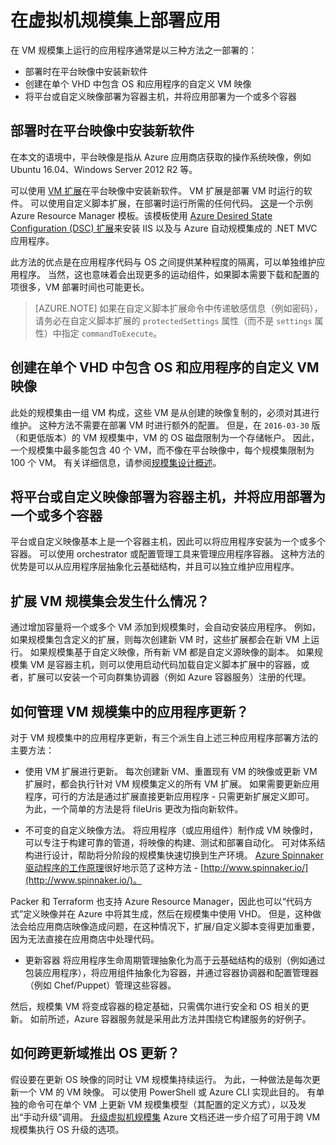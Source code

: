 <properties
    pageTitle="在虚拟机规模集上部署应用 | Azure"
    description="在虚拟机规模集上部署应用"
    services="virtual-machine-scale-sets"
    documentationcenter=""
    author="gbowerman"
    manager="timlt"
    editor=""
    tags="azure-resource-manager"
    translationtype="Human Translation" />
<tags
    ms.assetid="f8892199-f2e2-4b82-988a-28ca8a7fd1eb"
    ms.service="virtual-machine-scale-sets"
    ms.workload="na"
    ms.tgt_pltfrm="na"
    ms.devlang="na"
    ms.topic="article"
    ms.date="02/07/2017"
    wacn.date="04/17/2017"
    ms.author="guybo"
    ms.sourcegitcommit="e0e6e13098e42358a7eaf3a810930af750e724dd"
    ms.openlocfilehash="caec63b8e9a121f973226d92ad0690830887a21d"
    ms.lasthandoff="04/06/2017" />

# <a name="deploy-an-app-on-virtual-machine-scale-sets"></a>在虚拟机规模集上部署应用
在 VM 规模集上运行的应用程序通常是以三种方法之一部署的：

* 部署时在平台映像中安装新软件
* 创建在单个 VHD 中包含 OS 和应用程序的自定义 VM 映像
* 将平台或自定义映像部署为容器主机，并将应用部署为一个或多个容器

## <a name="install-new-software-on-a-platform-image-at-deployment-time"></a>部署时在平台映像中安装新软件
在本文的语境中，平台映像是指从 Azure 应用商店获取的操作系统映像，例如 Ubuntu 16.04、Windows Server 2012 R2 等。

可以使用 [VM 扩展](/documentation/articles/virtual-machines-windows-extensions-features/)在平台映像中安装新软件。 VM 扩展是部署 VM 时运行的软件。 可以使用自定义脚本扩展，在部署时运行所需的任何代码。 [这](https://github.com/Azure/azure-quickstart-templates/tree/master/201-vmss-windows-webapp-dsc-autoscale)是一个示例 Azure Resource Manager 模板。该模板使用 [Azure Desired State Configuration (DSC) 扩展](/documentation/articles/virtual-machine-scale-sets-dsc/)来安装 IIS 以及与 Azure 自动规模集成的 .NET MVC 应用程序。

此方法的优点是在应用程序代码与 OS 之间提供某种程度的隔离，可以单独维护应用程序。 当然，这也意味着会出现更多的运动组件，如果脚本需要下载和配置的项很多，VM 部署时间也可能更长。

>[AZURE.NOTE]
>如果在自定义脚本扩展命令中传递敏感信息（例如密码），请务必在自定义脚本扩展的 `protectedSettings` 属性（而不是 `settings` 属性）中指定 `commandToExecute`。

## <a name="create-a-custom-vm-image-that-includes-both-the-os-and-the-application-in-a-single-vhd"></a>创建在单个 VHD 中包含 OS 和应用程序的自定义 VM 映像 
此处的规模集由一组 VM 构成，这些 VM 是从创建的映像复制的，必须对其进行维护。 这种方法不需要在部署 VM 时进行额外的配置。 但是，在 `2016-03-30` 版（和更低版本）的 VM 规模集中，VM 的 OS 磁盘限制为一个存储帐户。 因此，一个规模集中最多能包含 40 个 VM，而不像在平台映像中，每个规模集限制为 100 个 VM。 有关详细信息，请参阅[规模集设计概述](/documentation/articles/virtual-machine-scale-sets-design-overview/)。

## <a name="deploy-a-platform-or-a-custom-image-as-a-container-host-and-your-app-as-one-or-more-containers"></a>将平台或自定义映像部署为容器主机，并将应用部署为一个或多个容器
平台或自定义映像基本上是一个容器主机，因此可以将应用程序安装为一个或多个容器。  可以使用 orchestrator 或配置管理工具来管理应用程序容器。 这种方法的优势是可以从应用程序层抽象化云基础结构，并且可以独立维护应用程序。

## <a name="what-happens-when-a-vm-scale-set-scales-out"></a>扩展 VM 规模集会发生什么情况？
通过增加容量将一个或多个 VM 添加到规模集时，会自动安装应用程序。 例如，如果规模集包含定义的扩展，则每次创建新 VM 时，这些扩展都会在新 VM 上运行。 如果规模集基于自定义映像，所有新 VM 都是自定义源映像的副本。 如果规模集 VM 是容器主机，则可以使用启动代码加载自定义脚本扩展中的容器，或者，扩展可以安装一个可向群集协调器（例如 Azure 容器服务）注册的代理。

## <a name="how-do-you-manage-application-updates-in-vm-scale-sets"></a>如何管理 VM 规模集中的应用程序更新？
对于 VM 规模集中的应用程序更新，有三个派生自上述三种应用程序部署方法的主要方法：

* 使用 VM 扩展进行更新。 每次创建新 VM、重置现有 VM 的映像或更新 VM 扩展时，都会执行针对 VM 规模集定义的所有 VM 扩展。 如果需要更新应用程序，可行的方法是通过扩展直接更新应用程序 - 只需更新扩展定义即可。 为此，一个简单的方法是将 fileUris 更改为指向新软件。

* 不可变的自定义映像方法。 将应用程序（或应用组件）制作成 VM 映像时，可以专注于构建可靠的管道，将映像的构建、测试和部署自动化。 可对体系结构进行设计，帮助将分阶段的规模集快速切换到生产环境。 [Azure Spinnaker 驱动程序的工作原理](https://github.com/spinnaker/deck/tree/master/app/scripts/modules/azure)很好地示范了这种方法 - [http://www.spinnaker.io/](http://www.spinnaker.io/)。

Packer 和 Terraform 也支持 Azure Resource Manager，因此也可以“代码方式”定义映像并在 Azure 中将其生成，然后在规模集中使用 VHD。 但是，这种做法会给应用商店映像造成问题，在这种情况下，扩展/自定义脚本变得更加重要，因为无法直接在应用商店中处理代码。

* 更新容器 将应用程序生命周期管理抽象化为高于云基础结构的级别（例如通过包装应用程序），将应用组件抽象化为容器，并通过容器协调器和配置管理器（例如 Chef/Puppet）管理这些容器。

然后，规模集 VM 将变成容器的稳定基础，只需偶尔进行安全和 OS 相关的更新。 如前所述，Azure 容器服务就是采用此方法并围绕它构建服务的好例子。

## <a name="how-do-you-roll-out-an-os-update-across-update-domains"></a>如何跨更新域推出 OS 更新？
假设要在更新 OS 映像的同时让 VM 规模集持续运行。 为此，一种做法是每次更新一个 VM 的 VM 映像。 可以使用 PowerShell 或 Azure CLI 实现此目的。 有单独的命令可在单个 VM 上更新 VM 规模集模型（其配置的定义方式），以及发出“手动升级”调用。 [升级虚拟机规模集](/documentation/articles/virtual-machine-scale-sets-upgrade-scale-set/) Azure 文档还进一步介绍了可用于跨 VM 规模集执行 OS 升级的选项。
<!--Update_Description: wording update-->